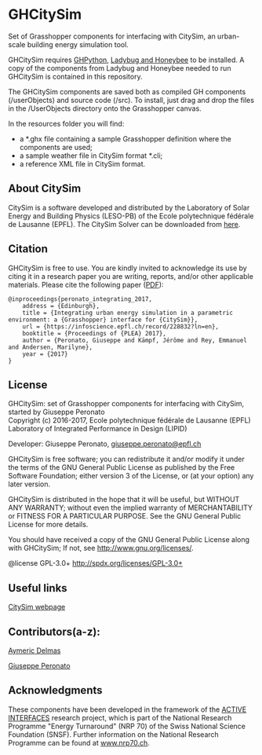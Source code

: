 GHCitySim
========================================
Set of Grasshopper components for interfacing with CitySim, an urban-scale building energy simulation tool.

GHCitySim requires [GHPython](http://www.food4rhino.com/app/ghpython "GhPython"), [Ladybug and Honeybee](http://www.food4rhino.com/app/ladybug-honeybee "Ladybug + Honeybee") to be installed.
A copy of the components from Ladybug and Honeybee needed to run GHCitySim is contained in this repository.

The GHCitySim components are saved both as compiled GH components (/userObjects) and source code (/src).
To install, just drag and drop the files in the /UserObjects directory onto the Grasshopper canvas.

In the resources folder you will find:
* a *.ghx file containing a sample Grasshopper definition where the components are used;
* a sample weather file in CitySim format *.cli;
* a reference XML file in CitySim format.


About CitySim
---------------------
CitySim is a software developed and distributed by the Laboratory of Solar Energy and Building Physics (LESO-PB) of the Ecole polytechnique fédérale de Lausanne (EPFL).
The CitySim Solver can be downloaded from [here](https://citysim.epfl.ch).


Citation
---------------------
GHCitySim is free to use. You are kindly invited to acknowledge its use by citing it in a research paper you are writing, reports, and/or other applicable materials.
Please cite the following paper ([PDF](https://infoscience.epfl.ch/record/228832/files/Peronato_PLEA2017_paper_final_1.pdf)):
    
	@inproceedings{peronato_integrating_2017,
		address = {Edinburgh},
		title = {Integrating urban energy simulation in a parametric environment: a {Grasshopper} interface for {CitySim}},
		url = {https://infoscience.epfl.ch/record/228832?ln=en},
		booktitle = {Proceedings of {PLEA} 2017},
		author = {Peronato, Giuseppe and Kämpf, Jérôme and Rey, Emmanuel and Andersen, Marilyne},
		year = {2017}
	}


License
---------------------
GHCitySim: set of Grasshopper components for interfacing with CitySim, started by Giuseppe Peronato  
Copyright (c) 2016-2017, Ecole polytechnique fédérale de Lausanne (EPFL)  
Laboratory of Integrated Performance in Design (LIPID)  

Developer: Giuseppe Peronato, giuseppe.peronato@epfl.ch

GHCitySim is free software; you can redistribute it and/or modify it under the terms of the GNU General Public License as published by the Free Software Foundation; either version 3 of the License, or (at your option) any later version. 
 
GHCitySim is distributed in the hope that it will be useful, but WITHOUT ANY WARRANTY; without even the implied warranty of MERCHANTABILITY or FITNESS FOR A PARTICULAR PURPOSE. See the GNU General Public License for more details.
 
You should have received a copy of the GNU General Public License along with GHCitySim; If not, see <http://www.gnu.org/licenses/>.
 
@license GPL-3.0+ <http://spdx.org/licenses/GPL-3.0+>


Useful links
---------------------
[CitySim webpage ](http://citysim.epfl.ch)


Contributors(a-z):
---------------------
[Aymeric Delmas](https://github.com/AymericDelmas)

[Giuseppe Peronato](https://github.com/gperonato)


Acknowledgments
---------------------
These components have been developed in the framework of the [ACTIVE INTERFACES](http://www.activeinterfaces.ch) research project, which is part of the National Research Programme "Energy Turnaround" (NRP 70) of the Swiss National Science Foundation (SNSF). Further information on the National Research Programme can be found at www.nrp70.ch.


